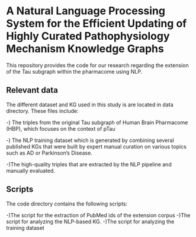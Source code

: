 # A Natural Language Processing System for the Efficient Updating of Highly Curated Pathophysiology Mechanism Knowledge Graphs 
This repository provides the code for our research regarding the extension of the Tau subgraph within the pharmacome using NLP.

## Relevant data
The different dataset and KG used in this study is are located in data directory. These files include:

-) The triples from the original Tau subgraph of Human Brain Pharmacome (HBP), which focuses on the context of pTau

-) The NLP training dataset which is  generated by combining several published KGs that were built by expert manual curation on various topics such as AD or Parkinson’s Disease.

-)The high-quality triples that are extracted by the NLP pipeline and manually evaluated.

## Scripts
The code directory contains the following scripts:

-)The script  for the extraction of PubMed ids of the extension corpus
-)The script for analyzing the NLP-based KG.
-)The script for analyzing the training dataset 
